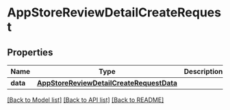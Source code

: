# AppStoreReviewDetailCreateRequest

## Properties
Name | Type | Description | Notes
------------ | ------------- | ------------- | -------------
**data** | [**AppStoreReviewDetailCreateRequestData**](AppStoreReviewDetailCreateRequestData.md) |  | 

[[Back to Model list]](../README.md#documentation-for-models) [[Back to API list]](../README.md#documentation-for-api-endpoints) [[Back to README]](../README.md)


